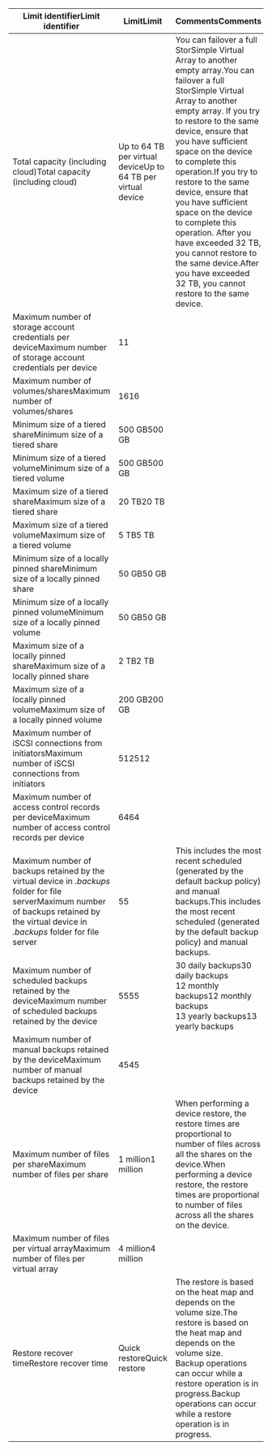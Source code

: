 

| <span data-ttu-id="1a865-101">**Limit identifier**</span><span class="sxs-lookup"><span data-stu-id="1a865-101">**Limit identifier**</span></span> | <span data-ttu-id="1a865-102">**Limit**</span><span class="sxs-lookup"><span data-stu-id="1a865-102">**Limit**</span></span> | <span data-ttu-id="1a865-103">**Comments**</span><span class="sxs-lookup"><span data-stu-id="1a865-103">**Comments**</span></span> |
| --- | --- | --- |
| <span data-ttu-id="1a865-104">Total capacity (including cloud)</span><span class="sxs-lookup"><span data-stu-id="1a865-104">Total capacity (including cloud)</span></span> |<span data-ttu-id="1a865-105">Up to 64 TB per virtual device</span><span class="sxs-lookup"><span data-stu-id="1a865-105">Up to 64 TB per virtual device</span></span> |<span data-ttu-id="1a865-106">You can failover a full StorSimple Virtual Array to another empty array.</span><span class="sxs-lookup"><span data-stu-id="1a865-106">You can failover a full StorSimple Virtual Array to another empty array.</span></span> <span data-ttu-id="1a865-107">If you try to restore to the same device, ensure that you have sufficient space on the device to complete this operation.</span><span class="sxs-lookup"><span data-stu-id="1a865-107">If you try to restore to the same device, ensure that you have sufficient space on the device to complete this operation.</span></span> <span data-ttu-id="1a865-108">After you have exceeded 32 TB, you cannot restore to the same device.</span><span class="sxs-lookup"><span data-stu-id="1a865-108">After you have exceeded 32 TB, you cannot restore to the same device.</span></span> |
| <span data-ttu-id="1a865-109">Maximum number of storage account credentials per device</span><span class="sxs-lookup"><span data-stu-id="1a865-109">Maximum number of storage account credentials per device</span></span> |<span data-ttu-id="1a865-110">1</span><span class="sxs-lookup"><span data-stu-id="1a865-110">1</span></span> | |
| <span data-ttu-id="1a865-111">Maximum number of volumes/shares</span><span class="sxs-lookup"><span data-stu-id="1a865-111">Maximum number of volumes/shares</span></span> |<span data-ttu-id="1a865-112">16</span><span class="sxs-lookup"><span data-stu-id="1a865-112">16</span></span> | |
| <span data-ttu-id="1a865-113">Minimum size of a tiered share</span><span class="sxs-lookup"><span data-stu-id="1a865-113">Minimum size of a tiered share</span></span> |<span data-ttu-id="1a865-114">500 GB</span><span class="sxs-lookup"><span data-stu-id="1a865-114">500 GB</span></span> | |
| <span data-ttu-id="1a865-115">Minimum size of a tiered volume</span><span class="sxs-lookup"><span data-stu-id="1a865-115">Minimum size of a tiered volume</span></span> |<span data-ttu-id="1a865-116">500 GB</span><span class="sxs-lookup"><span data-stu-id="1a865-116">500 GB</span></span> | |
| <span data-ttu-id="1a865-117">Maximum size of a tiered share</span><span class="sxs-lookup"><span data-stu-id="1a865-117">Maximum size of a tiered share</span></span> |<span data-ttu-id="1a865-118">20 TB</span><span class="sxs-lookup"><span data-stu-id="1a865-118">20 TB</span></span> | |
| <span data-ttu-id="1a865-119">Maximum size of a tiered volume</span><span class="sxs-lookup"><span data-stu-id="1a865-119">Maximum size of a tiered volume</span></span> |<span data-ttu-id="1a865-120">5 TB</span><span class="sxs-lookup"><span data-stu-id="1a865-120">5 TB</span></span> | |
| <span data-ttu-id="1a865-121">Minimum size of a locally pinned share</span><span class="sxs-lookup"><span data-stu-id="1a865-121">Minimum size of a locally pinned share</span></span> |<span data-ttu-id="1a865-122">50 GB</span><span class="sxs-lookup"><span data-stu-id="1a865-122">50 GB</span></span> | |
| <span data-ttu-id="1a865-123">Minimum size of a locally pinned volume</span><span class="sxs-lookup"><span data-stu-id="1a865-123">Minimum size of a locally pinned volume</span></span> |<span data-ttu-id="1a865-124">50 GB</span><span class="sxs-lookup"><span data-stu-id="1a865-124">50 GB</span></span> | |
| <span data-ttu-id="1a865-125">Maximum size of a locally pinned share</span><span class="sxs-lookup"><span data-stu-id="1a865-125">Maximum size of a locally pinned share</span></span> |<span data-ttu-id="1a865-126">2 TB</span><span class="sxs-lookup"><span data-stu-id="1a865-126">2 TB</span></span> | |
| <span data-ttu-id="1a865-127">Maximum size of a locally pinned volume</span><span class="sxs-lookup"><span data-stu-id="1a865-127">Maximum size of a locally pinned volume</span></span> |<span data-ttu-id="1a865-128">200 GB</span><span class="sxs-lookup"><span data-stu-id="1a865-128">200 GB</span></span> | |
| <span data-ttu-id="1a865-129">Maximum number of iSCSI connections from initiators</span><span class="sxs-lookup"><span data-stu-id="1a865-129">Maximum number of iSCSI connections from initiators</span></span> |<span data-ttu-id="1a865-130">512</span><span class="sxs-lookup"><span data-stu-id="1a865-130">512</span></span> | |
| <span data-ttu-id="1a865-131">Maximum number of access control records per device</span><span class="sxs-lookup"><span data-stu-id="1a865-131">Maximum number of access control records per device</span></span> |<span data-ttu-id="1a865-132">64</span><span class="sxs-lookup"><span data-stu-id="1a865-132">64</span></span> | |
| <span data-ttu-id="1a865-133">Maximum number of backups retained by the virtual device in *.backups* folder for file server</span><span class="sxs-lookup"><span data-stu-id="1a865-133">Maximum number of backups retained by the virtual device in *.backups* folder for file server</span></span> |<span data-ttu-id="1a865-134">5</span><span class="sxs-lookup"><span data-stu-id="1a865-134">5</span></span> |<span data-ttu-id="1a865-135">This includes the most recent scheduled (generated by the default backup policy) and manual backups.</span><span class="sxs-lookup"><span data-stu-id="1a865-135">This includes the most recent scheduled (generated by the default backup policy) and manual backups.</span></span> |
| <span data-ttu-id="1a865-136">Maximum number of scheduled backups retained by the device</span><span class="sxs-lookup"><span data-stu-id="1a865-136">Maximum number of scheduled backups retained by the device</span></span> |<span data-ttu-id="1a865-137">55</span><span class="sxs-lookup"><span data-stu-id="1a865-137">55</span></span> |<span data-ttu-id="1a865-138">30 daily backups</span><span class="sxs-lookup"><span data-stu-id="1a865-138">30 daily backups</span></span><br><span data-ttu-id="1a865-139">12 monthly backups</span><span class="sxs-lookup"><span data-stu-id="1a865-139">12 monthly backups</span></span><br><span data-ttu-id="1a865-140">13 yearly backups</span><span class="sxs-lookup"><span data-stu-id="1a865-140">13 yearly backups</span></span> |
| <span data-ttu-id="1a865-141">Maximum number of manual backups retained by the device</span><span class="sxs-lookup"><span data-stu-id="1a865-141">Maximum number of manual backups retained by the device</span></span> |<span data-ttu-id="1a865-142">45</span><span class="sxs-lookup"><span data-stu-id="1a865-142">45</span></span> | |
| <span data-ttu-id="1a865-143">Maximum number of files per share</span><span class="sxs-lookup"><span data-stu-id="1a865-143">Maximum number of files per share</span></span> |<span data-ttu-id="1a865-144">1 million</span><span class="sxs-lookup"><span data-stu-id="1a865-144">1 million</span></span> |<span data-ttu-id="1a865-145">When performing a device restore, the restore times are proportional to number of files across all the shares on the device.</span><span class="sxs-lookup"><span data-stu-id="1a865-145">When performing a device restore, the restore times are proportional to number of files across all the shares on the device.</span></span> |
| <span data-ttu-id="1a865-146">Maximum number of files per virtual array</span><span class="sxs-lookup"><span data-stu-id="1a865-146">Maximum number of files per virtual array</span></span> |<span data-ttu-id="1a865-147">4 million</span><span class="sxs-lookup"><span data-stu-id="1a865-147">4 million</span></span> | |
| <span data-ttu-id="1a865-148">Restore recover time</span><span class="sxs-lookup"><span data-stu-id="1a865-148">Restore recover time</span></span> |<span data-ttu-id="1a865-149">Quick restore</span><span class="sxs-lookup"><span data-stu-id="1a865-149">Quick restore</span></span> |<span data-ttu-id="1a865-150">The restore is based on the heat map and depends on the volume size.</span><span class="sxs-lookup"><span data-stu-id="1a865-150">The restore is based on the heat map and depends on the volume size.</span></span><br><span data-ttu-id="1a865-151">Backup operations can occur while a restore operation is in progress.</span><span class="sxs-lookup"><span data-stu-id="1a865-151">Backup operations can occur while a restore operation is in progress.</span></span> |

